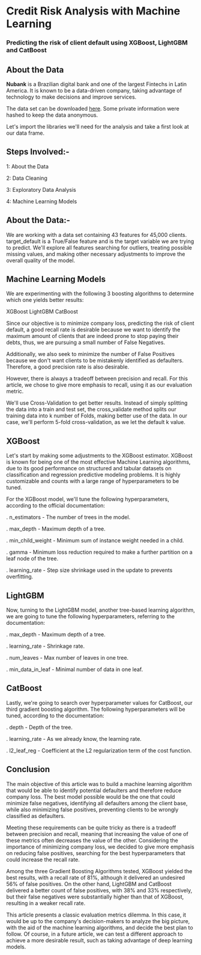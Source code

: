 # Credit Risk Analysis with Machine Learning

### Predicting the risk of client default using XGBoost, LightGBM and CatBoost

## About the Data

**Nubank** is a Brazilian digital bank and one of the largest Fintechs in Latin America. It is known to be a data-driven company, taking advantage of technology to make decisions and improve services. 

The data set can be downloaded [here](http://dl.dropboxusercontent.com/s/xn2a4kzf0zer0xu/acquisition_train.csv?dl=0). Some private information were hashed to keep the data anonymous.

Let's import the libraries we'll need for the analysis and take a first look at our data frame.

## Steps Involved:-

1: About the Data

2: Data Cleaning

3: Exploratory Data Analysis

4: Machine Learning Models


## About the Data:-

We are working with a data set containing 43 features for 45,000 clients. target_default is a True/False feature and is the target variable we are trying to predict. We'll explore all features searching for outliers, treating possible missing values, and making other necessary adjustments to improve the overall quality of the model.


## Machine Learning Models
We are experimenting with the following 3 boosting algorithms to determine which one yields better results:

XGBoost
LightGBM
CatBoost

Since our objective is to minimize company loss, predicting the risk of client default, a good recall rate is desirable because we want to identify the maximum amount of clients that are indeed prone to stop paying their debts, thus, we are pursuing a small number of False Negatives.

Additionally, we also seek to minimize the number of False Positives because we don't want clients to be mistakenly identified as defaulters. Therefore, a good precision rate is also desirable.

However, there is always a tradeoff between precision and recall. For this article, we chose to give more emphasis to recall, using it as our evaluation metric.

We'll use Cross-Validation to get better results. Instead of simply splitting the data into a train and test set, the cross_validate method splits our training data into k number of Folds, making better use of the data. In our case, we'll perform 5-fold cross-validation, as we let the default k value.


## XGBoost
Let's start by making some adjustments to the XGBoost estimator. XGBoost is known for being one of the most effective Machine Learning algorithms, due to its good performance on structured and tabular datasets on classification and regression predictive modeling problems. It is highly customizable and counts with a large range of hyperparameters to be tuned.

For the XGBoost model, we'll tune the following hyperparameters, according to the official documentation:

. n_estimators - The number of trees in the model.

. max_depth - Maximum depth of a tree.

. min_child_weight - Minimum sum of instance weight needed in a child.

. gamma - Minimum loss reduction required to make a further partition on a leaf node of the tree.

. learning_rate - Step size shrinkage used in the update to prevents overfitting.


## LightGBM
Now, turning to the LightGBM model, another tree-based learning algorithm, we are going to tune the following hyperparameters, referring to the documentation:

. max_depth - Maximum depth of a tree.

. learning_rate - Shrinkage rate.

. num_leaves - Max number of leaves in one tree.

. min_data_in_leaf - Minimal number of data in one leaf.

## CatBoost
Lastly, we're going to search over hyperparameter values for CatBoost, our third gradient boosting algorithm. The following hyperparameters will be tuned, according to the documentation:

. depth - Depth of the tree.

. learning_rate - As we already know, the learning rate.

. l2_leaf_reg - Coefficient at the L2 regularization term of the cost function.

## Conclusion
The main objective of this article was to build a machine learning algorithm that would be able to identify potential defaulters and therefore reduce company loss. The best model possible would be the one that could minimize false negatives, identifying all defaulters among the client base, while also minimizing false positives, preventing clients to be wrongly classified as defaulters.

Meeting these requirements can be quite tricky as there is a tradeoff between precision and recall, meaning that increasing the value of one of these metrics often decreases the value of the other. Considering the importance of minimizing company loss, we decided to give more emphasis on reducing false positives, searching for the best hyperparameters that could increase the recall rate.

Among the three Gradient Boosting Algorithms tested, XGBoost yielded the best results, with a recall rate of 81%, although it delivered an undesired 56% of false positives. On the other hand, LightGBM and CatBoost delivered a better count of false positives, with 38% and 33% respectively, but their false negatives were substantially higher than that of XGBoost, resulting in a weaker recall rate.

This article presents a classic evaluation metrics dilemma. In this case, it would be up to the company's decision-makers to analyze the big picture, with the aid of the machine learning algorithms, and decide the best plan to follow. Of course, in a future article, we can test a different approach to achieve a more desirable result, such as taking advantage of deep learning models.

